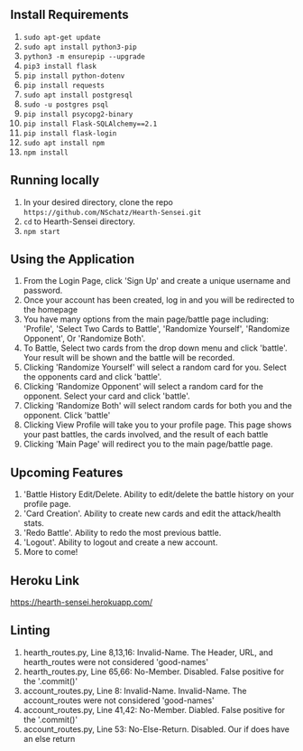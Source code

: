 ## Install Requirements
1. ```sudo apt-get update```
2. ```sudo apt install python3-pip```
3. ```python3 -m ensurepip --upgrade```
4. ```pip3 install flask```
5. ```pip install python-dotenv```
6. ```pip install requests```
7. ```sudo apt install postgresql```
8. ```sudo -u postgres psql```
9. ```pip install psycopg2-binary```
10. ```pip install Flask-SQLAlchemy==2.1```
11. ```pip install flask-login```
12. ```sudo apt install npm```
13. ```npm install```

## Running locally
1. In your desired directory, clone the repo ```https://github.com/NSchatz/Hearth-Sensei.git```
2. ```cd``` to Hearth-Sensei directory.
3. ```npm start```

## Using the Application 
1. From the Login Page, click 'Sign Up' and create a unique username and password. 
2. Once your account has been created, log in and you will be redirected to the homepage
3. You have many options from the main page/battle page including: 'Profile', 'Select Two Cards to Battle', 'Randomize Yourself',
   'Randomize Opponent', Or 'Randomize Both'.
4. To Battle, Select two cards from the drop down menu and click 'battle'. Your result will be shown and the battle will be recorded. 
5. Clicking 'Randomize Yourself' will select a random card for you. Select the opponents card and click 'battle'.
6. Clicking 'Randomize Opponent' will select a random card for the opponent. Select your card and click 'battle'.
7. Clicking 'Randomize Both' will select random cards for both you and the opponent. Click 'battle'
8. Clicking View Profile will take you to your profile page. This page shows your past battles, the cards involved, and the result of each battle
9. Clicking 'Main Page' will redirect you to the main page/battle page.

## Upcoming Features 
1. 'Battle History Edit/Delete. Ability to edit/delete the battle history on your profile page.
2. 'Card Creation'. Ability to create new cards and edit the attack/health stats.
3. 'Redo Battle'. Ability to redo the most previous battle.
4. 'Logout'. Ability to logout and create a new account.
4. More to come!

## Heroku Link
https://hearth-sensei.herokuapp.com/

## Linting 
1. hearth_routes.py, Line 8,13,16: Invalid-Name. The Header, URL, and hearth_routes were not considered 'good-names' 
2. hearth_routes.py, Line 65,66: No-Member. Disabled. False positive for the '.commit()'
3. account_routes.py, Line 8: Invalid-Name. Invalid-Name. The account_routes were not considered 'good-names'
4. account_routes.py, Line 41,42: No-Member. Diabled. False positive for the '.commit()'
5. account_routes.py, Line 53: No-Else-Return. Disabled. Our if does have an else return